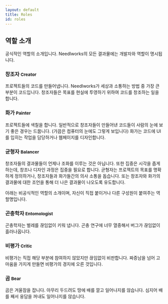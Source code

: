 ```yaml
---
layout: default
title: Roles
id: roles
---
```


## 역할 소개

공식적인 역할의 소개입니다. Needlworks의 모든 결과물에는 개발자와 역할이 명시됩니다.

### 창조자 <small>Creator</small>
프로젝트들의 코드를 만들어냅니다. Needlworks가 세상과 소통하는 방법 중 가장 큰 부분이 코드입니다. 창조자들은 목표를 현실에 투영하기 위하여 코드를 창조하는 일을 합니다.

### 화가 <small>Painter</small>
프로젝트들에 색칠을 합니다. 일반적으로 창조자들이 만들어낸 코드들이 사람의 눈에 보기 좋은 경우는 드뭅니다. (가끔은 컴퓨터의 눈에도 그렇게 보입니다) 화가는 코드에 UI를 입히는 작업을 담당하거나 웹페이지를 디자인합니다.

### 균형자 <small>Balancer</small>
창조자들의 결과물들이 언제나 조화를 이루는 것은 아닙니다. 또한 집중은 시각을 좁게 하는데, 창조나 디자인 과정은 집중을 필요로 합니다. 균형자는 프로젝트의 목표를 명확하게 정의하거나, 창조자들과 화가들간의 의사 소통을 돕습니다. 또는 창조자와 화가의 결과물에 대한 조언을 통해 더 나은 결과물이 나오도록 유도합니다.

아래는 비공식적인 역할의 소개이며, 자신이 직접 붙이거나 다른 구성원이 붙여주는 역할명입니다.

### 곤충학자 <small>Entomologist</small>
곤충학자는 벌레를 끊임없이 키워 냅니다. 곤충 연구에 너무 열중해서 버그가 끊임없이 흘러나옵니다.

### 비평가 <small>Critic</small>
비평가는 직접 해당 부분에 참여하지 않았지만 끊임없이 비판합니다. 짜증남을 넘어 고마움을 가지게 만들면 비평가의 경지에 오른 것입니다.

### 곰 <small>Bear</small>
곰은 겨울잠을 잡니다. 아무리 두드려도 땅에 배를 깔고 일어나지를 않습니다. 심지어 배를 째서 웅담을 꺼내도 일어나지를 않습니다.


